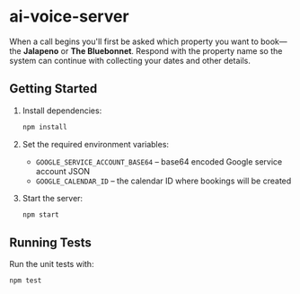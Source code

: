 # ai-voice-server

When a call begins you'll first be asked which property you want to book—the
**Jalapeno** or **The Bluebonnet**. Respond with the property name so the system
can continue with collecting your dates and other details.

## Getting Started

1. Install dependencies:

   ```bash
   npm install
   ```

2. Set the required environment variables:

   - `GOOGLE_SERVICE_ACCOUNT_BASE64` – base64 encoded Google service account JSON
   - `GOOGLE_CALENDAR_ID` – the calendar ID where bookings will be created

3. Start the server:

   ```bash
   npm start
   ```

## Running Tests

Run the unit tests with:

```bash
npm test
```
